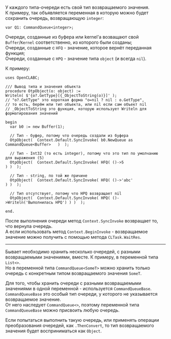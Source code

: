 ﻿


У каждого типа-очереди есть свой тип возвращаемого значения.\
К примеру, так объявляется переменная в которую можно будет сохранить очередь, возвращающую `integer`:
```
var Q1: CommandQueue<integer>;
```

Очереди, созданные из буфера или kernel'а возващают свой `Buffer`/`Kernel` соответственно, из которого были созданы;\
Очереди, созданные с `HFQ` - значение, которое вернёт переданная функция;\
Очереди, созданные с `HPQ` - значение типа `object` (и всегда `nil`).

К примеру:
```
uses OpenCLABC;

/// Вывод типа и значения объекта
procedure OtpObject(o: object) :=
Writeln( $'{o?.GetType}[{_ObjectToString(o)}]' );
// "o?.GetType" это короткая форма "o=nil ? nil : o.GetType",
// то есть, берём или тип объекта, или nil если сам объект nil
// _ObjectToString это функция, которую использует Writeln для форматирования значений

begin
  var b0 := new Buffer(1);
  
  // Тип - буфер, потому что очередь создали из буфера
  OtpObject(  Context.Default.SyncInvoke( b0.NewQueue as CommandQueue<Buffer>   )  );
  
  // Тип - Int32 (то есть integer), потому что это тип по умолчанию для выражения (5)
  OtpObject(  Context.Default.SyncInvoke( HFQ( ()->5                          ) )  );
  
  // Тип - string, по той же причине
  OtpObject(  Context.Default.SyncInvoke( HFQ( ()->'abc'                      ) )  );
  
  // Тип отсутствует, потому что HPQ возвращает nil
  OtpObject(  Context.Default.SyncInvoke( HPQ( ()->Writeln('Выполнилась HPQ') ) )  );
  
end.
```

После выполнения очереди метод `Context.SyncInvoke` возвращает то, что вернула очередь.\
А если использовать метод `Context.BeginInvoke` - возвращаемое значение можно получить с помощью метода `CLTask.WaitRes`.

---

Бывает необходимо хранить несколько очередей, с разными возвращаемыми значениями, вместе. К примеру, в переменной типа `List<>`.\
Но в переменной типа `CommandQueue<SomeT>` можно хранить только очередь с конкретным типом возвращаемого значения `SomeT`.

Для того, чтобы хранить очереди с разными возвращаемыми значениями в одной переменной - используется `CommandQueueBase`.\
`CommandQueueBase` это особый тип очереди, у которого не указывается возвращаемое значение.\
От него наследует `CommandQueue<>`, поэтому переменной типа `CommandQueueBase` можно присвоить любую очередь.

Если попытаться выполнить такую очередь,
или применять операции преобразования очередей, как `.ThenConvert`,
то тип возвращаемого значения будет восприниматься как `Object`.


